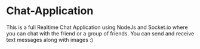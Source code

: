 # Chat-Application
This is a full Realtime Chat Application using NodeJs and Socket.io where you can chat with the friend or a group of friends. You can send and receive text messages along with images :)
